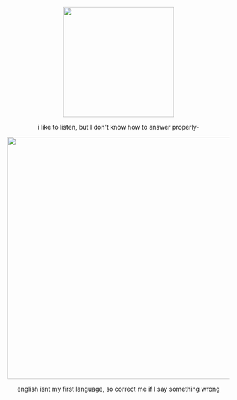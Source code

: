 <p align="center">
<img src="https://static.wikia.nocookie.net/elevator-hitch/images/9/9f/Protag_Coworker_Chibis.png/revision/latest/smart/width/250/height/250?cb=20230912021324" width="250">
</p>
<p align="center">
  i like to listen, but I don't know how to answer properly-
</p>
<p align="center">
<img src="https://media.tenor.com/wgLzjXM5XqUAAAAi/lace-coquette.gif" width="550">
</p>
 <p align="center">
 english isnt my first language, so correct me if I say something wrong
</p>
